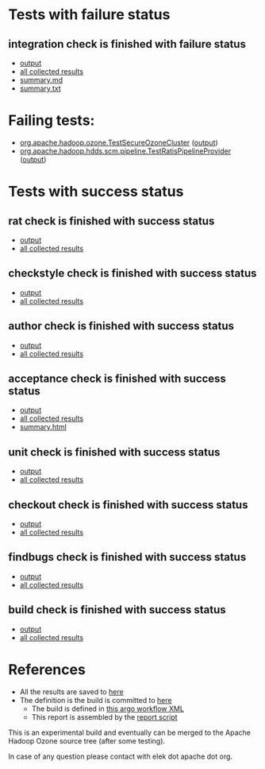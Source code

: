 # Tests with failure status

## integration check is finished with failure status

   * [output](https://raw.githubusercontent.com/elek/ozone-ci/master/pr/pr-hdds-2117-vs8vv/integration/output.log)
   * [all collected results](https://github.com/elek/ozone-ci/tree/master/pr/pr-hdds-2117-vs8vv/integration)
   * [summary.md](https://github.com/elek/ozone-ci/tree/master/pr/pr-hdds-2117-vs8vv/integration/summary.md)
   * [summary.txt](https://github.com/elek/ozone-ci/tree/master/pr/pr-hdds-2117-vs8vv/integration/summary.txt)

# Failing tests: 

 * [org.apache.hadoop.ozone.TestSecureOzoneCluster](hadoop-ozone/integration-test/org.apache.hadoop.ozone.TestSecureOzoneCluster.txt) ([output](hadoop-ozone/integration-test/org.apache.hadoop.ozone.TestSecureOzoneCluster-output.txt/))
 * [org.apache.hadoop.hdds.scm.pipeline.TestRatisPipelineProvider](hadoop-ozone/integration-test/org.apache.hadoop.hdds.scm.pipeline.TestRatisPipelineProvider.txt) ([output](hadoop-ozone/integration-test/org.apache.hadoop.hdds.scm.pipeline.TestRatisPipelineProvider-output.txt/))


# Tests with success status

## rat check is finished with success status

   * [output](https://raw.githubusercontent.com/elek/ozone-ci/master/pr/pr-hdds-2117-vs8vv/rat/output.log)
   * [all collected results](https://github.com/elek/ozone-ci/tree/master/pr/pr-hdds-2117-vs8vv/rat)


## checkstyle check is finished with success status

   * [output](https://raw.githubusercontent.com/elek/ozone-ci/master/pr/pr-hdds-2117-vs8vv/checkstyle/output.log)
   * [all collected results](https://github.com/elek/ozone-ci/tree/master/pr/pr-hdds-2117-vs8vv/checkstyle)


## author check is finished with success status

   * [output](https://raw.githubusercontent.com/elek/ozone-ci/master/pr/pr-hdds-2117-vs8vv/author/output.log)
   * [all collected results](https://github.com/elek/ozone-ci/tree/master/pr/pr-hdds-2117-vs8vv/author)


## acceptance check is finished with success status

   * [output](https://raw.githubusercontent.com/elek/ozone-ci/master/pr/pr-hdds-2117-vs8vv/acceptance/output.log)
   * [all collected results](https://github.com/elek/ozone-ci/tree/master/pr/pr-hdds-2117-vs8vv/acceptance)
   * [summary.html](https://elek.github.io/ozone-ci/pr/pr-hdds-2117-vs8vv/acceptance/summary.html)


## unit check is finished with success status

   * [output](https://raw.githubusercontent.com/elek/ozone-ci/master/pr/pr-hdds-2117-vs8vv/unit/output.log)
   * [all collected results](https://github.com/elek/ozone-ci/tree/master/pr/pr-hdds-2117-vs8vv/unit)


## checkout check is finished with success status

   * [output](https://raw.githubusercontent.com/elek/ozone-ci/master/pr/pr-hdds-2117-vs8vv/checkout/output.log)
   * [all collected results](https://github.com/elek/ozone-ci/tree/master/pr/pr-hdds-2117-vs8vv/checkout)


## findbugs check is finished with success status

   * [output](https://raw.githubusercontent.com/elek/ozone-ci/master/pr/pr-hdds-2117-vs8vv/findbugs/output.log)
   * [all collected results](https://github.com/elek/ozone-ci/tree/master/pr/pr-hdds-2117-vs8vv/findbugs)


## build check is finished with success status

   * [output](https://raw.githubusercontent.com/elek/ozone-ci/master/pr/pr-hdds-2117-vs8vv/build/output.log)
   * [all collected results](https://github.com/elek/ozone-ci/tree/master/pr/pr-hdds-2117-vs8vv/build)




# References

 * All the results are saved to [here](https://github.com/elek/ozone-ci/tree/master/pr/pr-hdds-2117-vs8vv/)
 * The definition is the build is committed to [here](https://github.com/elek/argo-ozone)
    * The build is defined in [this argo workflow XML](https://github.com/elek/argo-ozone/blob/master/ozone-build.yaml)
    * This report is assembled by the [report script](https://github.com/elek/argo-ozone/blob/master/scripts/report.sh)

This is an experimental build and eventually can be merged to the Apache Hadoop Ozone source tree (after some testing).

In case of any question please contact with elek dot apache dot org.
